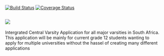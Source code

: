 [![Build Status](https://travis-ci.org/noreplysims/VarsityOnline.svg?branch=master)](https://travis-ci.org/noreplysims/VarsityOnline)
[![Coverage Status](https://coveralls.io/repos/github/noreplysims/VarsityOnline/badge.svg?branch=%28HEAD+detached+at+844bde1%29)](https://coveralls.io/github/noreplysims/VarsityOnline?branch=%28HEAD+detached+at+844bde1%29)

##            ![](https://github.com/noreplysims/VarsityOnline/blob/master/logo1.jpg)
           
Intergrated Central Varsity Application for all major varsities in South Africa.
This application will be mainly for current grade 12 students wanting to apply for multiple universities without the hassel of creating many different applications
